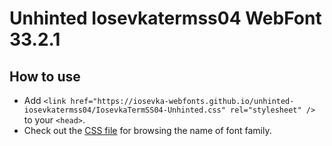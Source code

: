 # Unhinted Iosevkatermss04 WebFont 33.2.1

## How to use

- Add `<link href="https://iosevka-webfonts.github.io/unhinted-iosevkatermss04/IosevkaTermSS04-Unhinted.css" rel="stylesheet" />` to your `<head>`.
- Check out the [CSS file](./IosevkaTermSS04-Unhinted.css) for browsing the name of font family.
